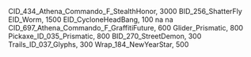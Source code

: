 CID_434_Athena_Commando_F_StealthHonor, 3000
BID_256_ShatterFly
EID_Worm, 1500
EID_CycloneHeadBang, 100
na
na
CID_697_Athena_Commando_F_GraffitiFuture, 600
Glider_Prismatic, 800
Pickaxe_ID_035_Prismatic, 800
BID_270_StreetDemon, 300
Trails_ID_037_Glyphs, 300
Wrap_184_NewYearStar, 500
